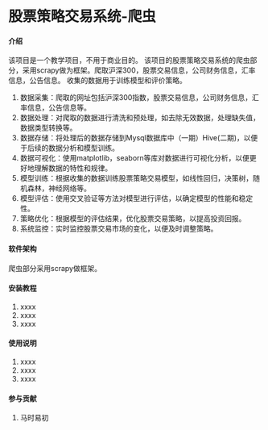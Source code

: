 # 股票策略交易系统-爬虫

#### 介绍
该项目是一个教学项目，不用于商业目的。
该项目的股票策略交易系统的爬虫部分，采用scrapy做为框架。爬取沪深300，股票交易信息，公司财务信息，汇率信息，公告信息。
收集的数据用于训练模型和评价策略。
1. 数据采集：爬取的网址包括沪深300指数，股票交易信息，公司财务信息，汇率信息，公告信息等。
2. 数据处理：对爬取的数据进行清洗和预处理，如去除无效数据，处理缺失值，数据类型转换等。
3. 数据存储：将处理后的数据存储到Mysql数据库中（一期）Hive(二期)，以便于后续的数据分析和模型训练。
4. 数据可视化：使用matplotlib，seaborn等库对数据进行可视化分析，以便更好地理解数据的特性和规律。
5. 模型训练：根据收集的数据训练股票策略交易模型，如线性回归，决策树，随机森林，神经网络等。
6. 模型评估：使用交叉验证等方法对模型进行评估，以确定模型的性能和稳定性。
7. 策略优化：根据模型的评估结果，优化股票交易策略，以提高投资回报。
8. 系统监控：实时监控股票交易市场的变化，以便及时调整策略。
#### 软件架构
爬虫部分采用scrapy做框架。


#### 安装教程

1.  xxxx
2.  xxxx
3.  xxxx

#### 使用说明

1.  xxxx
2.  xxxx
3.  xxxx

#### 参与贡献

1.  马时易初



